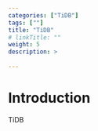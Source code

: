 ```yaml
---
categories: ["TiDB"] 
tags: [""] 
title: "TiDB"
# linkTitle: ""
weight: 5
description: >
  
---
```


# Introduction
TiDB
